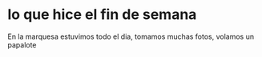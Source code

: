 # lo que hice el fin de semana 

<Fui a una pase en motocicleta con mi novio el sabado po la noche y el domingo fuimos a desayunar a la marquesa/>

En la marquesa estuvimos todo el  dia, tomamos muchas fotos, volamos un papalote


